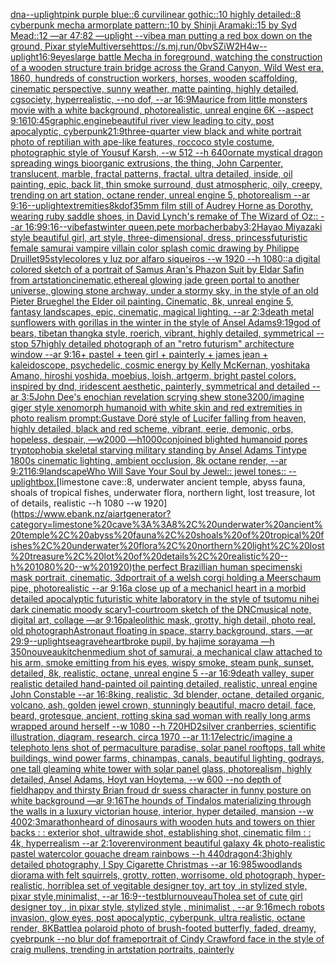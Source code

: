 [dna](https://www.ebank.nz/aiartgenerator?category=dna)[--uplight](https://www.ebank.nz/aiartgenerator?category=--uplight)[pink purple blue::6 curvilinear gothic::10 highly detailed::8 cyberpunk mecha armorplate pattern::10 by Shinji Aramaki::15 by Syd Mead::12 —ar 47:82 —uplight --vibe](https://www.ebank.nz/aiartgenerator?category=pink%20purple%20blue%3A%3A6%20curvilinear%20gothic%3A%3A10%20highly%20detailed%3A%3A8%20cyberpunk%20mecha%20armorplate%20pattern%3A%3A10%20by%20Shinji%20Aramaki%3A%3A15%20by%20Syd%20Mead%3A%3A12%20%E2%80%94ar%2047%3A82%20%E2%80%94uplight%20--vibe)[a man putting a red box down on the ground, Pixar style](https://www.ebank.nz/aiartgenerator?category=a%20man%20putting%20a%20red%20box%20down%20on%20the%20ground%2C%20Pixar%20style)[Multiverse](https://www.ebank.nz/aiartgenerator?category=Multiverse)[<https://s.mj.run/0bvSZiW2H4w>](https://www.ebank.nz/aiartgenerator?category=%3Chttps%3A//s.mj.run/0bvSZiW2H4w%3E)[--uplight](https://www.ebank.nz/aiartgenerator?category=--uplight)[16:9](https://www.ebank.nz/aiartgenerator?category=16%3A9)[eyes](https://www.ebank.nz/aiartgenerator?category=eyes)[large battle Mecha in foreground, watching the construction of a wooden structure train bridge across the Grand Canyon, Wild West era, 1860, hundreds of construction workers, horses, wooden scaffolding, cinematic perspective, sunny weather, matte painting, highly detailed, cgsociety, hyperrealistic, --no dof, --ar 16:9](https://www.ebank.nz/aiartgenerator?category=large%20battle%20Mecha%20in%20foreground%2C%20watching%20the%20construction%20of%20a%20wooden%20structure%20train%20bridge%20across%20the%20Grand%20Canyon%2C%20Wild%20West%20era%2C%201860%2C%20hundreds%20of%20construction%20workers%2C%20horses%2C%20wooden%20scaffolding%2C%20cinematic%20perspective%2C%20sunny%20weather%2C%20matte%20painting%2C%20highly%20detailed%2C%20cgsociety%2C%20hyperrealistic%2C%20--no%20dof%2C%20--ar%2016%3A9)[Maurice from little monsters movie with a white background, photorealistic, unreal engine 6K --aspect 9:16](https://www.ebank.nz/aiartgenerator?category=Maurice%20from%20little%20monsters%20movie%20with%20a%20white%20background%2C%20photorealistic%2C%20unreal%20engine%206K%20--aspect%209%3A16)[10:45](https://www.ebank.nz/aiartgenerator?category=10%3A45)[graphic,](https://www.ebank.nz/aiartgenerator?category=graphic%2C)[engine](https://www.ebank.nz/aiartgenerator?category=engine)[beautiful river view leading to city, post apocalyptic, cyberpunk](https://www.ebank.nz/aiartgenerator?category=beautiful%20river%20view%20leading%20to%20city%2C%20post%20apocalyptic%2C%20cyberpunk)[21:9](https://www.ebank.nz/aiartgenerator?category=21%3A9)[three-quarter view black and white portrait photo of reptilian with ape-like features, roccoco style costume, photographic style of Yousuf Karsh, --w 512 --h 640](https://www.ebank.nz/aiartgenerator?category=three-quarter%20view%20black%20and%20white%20portrait%20photo%20of%20reptilian%20with%20ape-like%20features%2C%20roccoco%20style%20costume%2C%20photographic%20style%20of%20Yousuf%20Karsh%2C%20--w%20512%20--h%20640)[ornate mystical dragon spreading wings bioorganic extrusions, the thing, John Carpenter, translucent, marble, fractal patterns, fractal, ultra detailed, inside, oil painting, epic, back lit, thin smoke surround, dust atmospheric, oily, creepy, trending on art station, octane render, unreal engine 5, photorealism --ar 9:16](https://www.ebank.nz/aiartgenerator?category=ornate%20mystical%20dragon%20spreading%20wings%20bioorganic%20extrusions%2C%20the%20thing%2C%20John%20Carpenter%2C%20translucent%2C%20marble%2C%20fractal%20patterns%2C%20fractal%2C%20ultra%20detailed%2C%20inside%2C%20oil%20painting%2C%20epic%2C%20back%20lit%2C%20thin%20smoke%20surround%2C%20dust%20atmospheric%2C%20oily%2C%20creepy%2C%20trending%20on%20art%20station%2C%20octane%20render%2C%20unreal%20engine%205%2C%20photorealism%20--ar%209%3A16)[--uplight](https://www.ebank.nz/aiartgenerator?category=--uplight)[extremities](https://www.ebank.nz/aiartgenerator?category=extremities)[8k](https://www.ebank.nz/aiartgenerator?category=8k)[dof](https://www.ebank.nz/aiartgenerator?category=dof)[35mm film still of Audrey Horne as Dorothy, wearing ruby saddle shoes, in David Lynch's remake of The Wizard of Oz:: --ar 16:9](https://www.ebank.nz/aiartgenerator?category=35mm%20film%20still%20of%20Audrey%20Horne%20as%20Dorothy%2C%20wearing%20ruby%20saddle%20shoes%2C%20in%20David%20Lynch%27s%20remake%20of%20The%20Wizard%20of%20Oz%3A%3A%20--ar%2016%3A9)[9:16](https://www.ebank.nz/aiartgenerator?category=9%3A16)[--vibefast](https://www.ebank.nz/aiartgenerator?category=--vibefast)[winter queen,pete morbacher](https://www.ebank.nz/aiartgenerator?category=winter%20queen%2Cpete%20morbacher)[baby](https://www.ebank.nz/aiartgenerator?category=baby)[3:2](https://www.ebank.nz/aiartgenerator?category=3%3A2)[Hayao Miyazaki style beautiful girl, art style, three-dimensional, dress, princess](https://www.ebank.nz/aiartgenerator?category=Hayao%20Miyazaki%20style%20beautiful%20girl%2C%20art%20style%2C%20three-dimensional%2C%20dress%2C%20princess)[futuristic female samurai vampire villain color splash comic drawing by Philippe Druillet](https://www.ebank.nz/aiartgenerator?category=futuristic%20female%20samurai%20vampire%20villain%20color%20splash%20comic%20drawing%20by%20Philippe%20Druillet)[95](https://www.ebank.nz/aiartgenerator?category=95)[style](https://www.ebank.nz/aiartgenerator?category=style)[colores y luz por alfaro siqueiros --w 1920 --h 1080](https://www.ebank.nz/aiartgenerator?category=colores%20y%20luz%20por%20alfaro%20siqueiros%20--w%201920%20--h%201080)[::](https://www.ebank.nz/aiartgenerator?category=%3A%3A)[a digital colored sketch of a portrait of Samus Aran's Phazon Suit by Eldar Safin from artstation](https://www.ebank.nz/aiartgenerator?category=a%20digital%20colored%20sketch%20of%20a%20portrait%20of%20Samus%20Aran%27s%20Phazon%20Suit%20by%20Eldar%20Safin%20from%20artstation)[cinematic,](https://www.ebank.nz/aiartgenerator?category=cinematic%2C)[ethereal glowing jade green portal to another universe, glowing stone archway, under a stormy sky, in the style of an old Pieter Brueghel the Elder oil painting. Cinematic, 8k, unreal engine 5, fantasy landscapes, epic, cinematic, magical lighting. --ar 2:3](https://www.ebank.nz/aiartgenerator?category=ethereal%20glowing%20jade%20green%20portal%20to%20another%20universe%2C%20glowing%20stone%20archway%2C%20under%20a%20stormy%20sky%2C%20in%20the%20style%20of%20an%20old%20Pieter%20Brueghel%20the%20Elder%20oil%20painting.%20Cinematic%2C%208k%2C%20unreal%20engine%205%2C%20fantasy%20landscapes%2C%20epic%2C%20cinematic%2C%20magical%20lighting.%20--ar%202%3A3)[death metal sunflowers with gorillas in the winter in the style of Ansel Adams](https://www.ebank.nz/aiartgenerator?category=death%20metal%20sunflowers%20with%20gorillas%20in%20the%20winter%20in%20the%20style%20of%20Ansel%20Adams)[9:19](https://www.ebank.nz/aiartgenerator?category=9%3A19)[god of bears, tibetan thangka style, roerich, vibrant, highly detailed, symmetrical --stop 57](https://www.ebank.nz/aiartgenerator?category=god%20of%20bears%2C%20tibetan%20thangka%20style%2C%20roerich%2C%20vibrant%2C%20highly%20detailed%2C%20symmetrical%20--stop%2057)[](https://www.ebank.nz/aiartgenerator?category=)[highly detailed photograph of an "retro futurism" architecture window --ar 9:16](https://www.ebank.nz/aiartgenerator?category=highly%20detailed%20photograph%20of%20an%20%22retro%20futurism%22%20architecture%20window%20--ar%209%3A16)[+ pastel + teen girl + painterly + james jean + kaleidoscope, psychedelic, cosmic energy by Kelly McKernan, yoshitaka Amano, hiroshi yoshida, moebius, loish, artgerm, bright pastel colors, inspired by dnd, iridescent aesthetic, painterly, symmetrical and detailed --ar 3:5](https://www.ebank.nz/aiartgenerator?category=%2B%20pastel%20%2B%20teen%20girl%20%2B%20painterly%20%2B%20james%20jean%20%2B%20kaleidoscope%2C%20psychedelic%2C%20cosmic%20energy%20by%20Kelly%20McKernan%2C%20yoshitaka%20Amano%2C%20hiroshi%20yoshida%2C%20moebius%2C%20loish%2C%20artgerm%2C%20bright%20pastel%20colors%2C%20inspired%20by%20dnd%2C%20iridescent%20aesthetic%2C%20painterly%2C%20symmetrical%20and%20detailed%20--ar%203%3A5)[John Dee's enochian revelation scrying shew stone](https://www.ebank.nz/aiartgenerator?category=John%20Dee%27s%20enochian%20revelation%20scrying%20shew%20stone)[3200](https://www.ebank.nz/aiartgenerator?category=3200)[/imagine giger style xenomorph humanoid with white skin and red extremities in photo realism prompt:](https://www.ebank.nz/aiartgenerator?category=/imagine%20giger%20style%20xenomorph%20humanoid%20with%20white%20skin%20and%20red%20extremities%20in%20photo%20realism%20prompt%3A)[Gustave Doré style of Lucifer falling from heaven, highly detailed, black and red scheme, vibrant, eerie, demonic, orbs, hopeless, despair, —w2000 —h1000](https://www.ebank.nz/aiartgenerator?category=Gustave%20Dor%C3%A9%20style%20of%20Lucifer%20falling%20from%20heaven%2C%20highly%20detailed%2C%20black%20and%20red%20scheme%2C%20vibrant%2C%20eerie%2C%20demonic%2C%20orbs%2C%20hopeless%2C%20despair%2C%20%E2%80%94w2000%20%E2%80%94h1000)[conjoined blighted humanoid pores tryptophobia skeletal starving military standing by Ansel Adams Tintype 1800s cinematic lighting, ambient occlusion, 8k octane render, --ar 9:21](https://www.ebank.nz/aiartgenerator?category=conjoined%20blighted%20humanoid%20pores%20tryptophobia%20skeletal%20starving%20military%20standing%20by%20Ansel%20Adams%20Tintype%201800s%20cinematic%20lighting%2C%20ambient%20occlusion%2C%208k%20octane%20render%2C%20--ar%209%3A21)[16:9](https://www.ebank.nz/aiartgenerator?category=16%3A9)[landscape](https://www.ebank.nz/aiartgenerator?category=landscape)[Who Will Save Your Soul by Jewel:: jewel tones:: --uplight](https://www.ebank.nz/aiartgenerator?category=Who%20Will%20Save%20Your%20Soul%20by%20Jewel%3A%3A%20jewel%20tones%3A%3A%20--uplight)[box.](https://www.ebank.nz/aiartgenerator?category=box.)[limestone cave::8, underwater ancient temple, abyss fauna, shoals of tropical fishes, underwater flora, northern light, lost treasure, lot of details, realistic --h 1080 --w 1920](https://www.ebank.nz/aiartgenerator?category=limestone%20cave%3A%3A8%2C%20underwater%20ancient%20temple%2C%20abyss%20fauna%2C%20shoals%20of%20tropical%20fishes%2C%20underwater%20flora%2C%20northern%20light%2C%20lost%20treasure%2C%20lot%20of%20details%2C%20realistic%20--h%201080%20--w%201920)[the perfect Brazillian human specimen](https://www.ebank.nz/aiartgenerator?category=the%20perfect%20Brazillian%20human%20specimen)[ski mask portrait, cinematic, 3d](https://www.ebank.nz/aiartgenerator?category=ski%20mask%20portrait%2C%20cinematic%2C%203d)[portrait of a welsh corgi holding a Meerschaum pipe, photorealistic --ar 9:16](https://www.ebank.nz/aiartgenerator?category=portrait%20of%20a%20welsh%20corgi%20holding%20a%20Meerschaum%20pipe%2C%20photorealistic%20--ar%209%3A16)[a close up of a mechanicl heart in a morbid detailed apocalyptic futuristic white laboratory in the style of tsutomu nihei dark cinematic moody scary](https://www.ebank.nz/aiartgenerator?category=a%20close%20up%20of%20a%20mechanicl%20heart%20in%20a%20morbid%20detailed%20apocalyptic%20futuristic%20white%20laboratory%20in%20the%20style%20of%20tsutomu%20nihei%20dark%20cinematic%20moody%20scary)[1](https://www.ebank.nz/aiartgenerator?category=1)[-](https://www.ebank.nz/aiartgenerator?category=-)[courtroom sketch of the DNC](https://www.ebank.nz/aiartgenerator?category=courtroom%20sketch%20of%20the%20DNC)[musical note, digital art, collage —ar 9:16](https://www.ebank.nz/aiartgenerator?category=musical%20note%2C%20digital%20art%2C%20collage%20%E2%80%94ar%209%3A16)[paleolithic mask, grotty, high detail, photo real, old photograph](https://www.ebank.nz/aiartgenerator?category=paleolithic%20mask%2C%20grotty%2C%20high%20detail%2C%20photo%20real%2C%20old%20photograph)[Astronaut floating in space, starry background, stars, —ar 29:9](https://www.ebank.nz/aiartgenerator?category=Astronaut%20floating%20in%20space%2C%20starry%20background%2C%20stars%2C%20%E2%80%94ar%2029%3A9)[--uplight](https://www.ebank.nz/aiartgenerator?category=--uplight)[seagrave](https://www.ebank.nz/aiartgenerator?category=seagrave)[heartbroke pupil, by hajime sorayama —h 350](https://www.ebank.nz/aiartgenerator?category=heartbroke%20pupil%2C%20by%20hajime%20sorayama%20%E2%80%94h%20350)[nouveau](https://www.ebank.nz/aiartgenerator?category=nouveau)[kitchen](https://www.ebank.nz/aiartgenerator?category=kitchen)[medium shot of samurai, a mechanical claw attached to his arm, smoke emitting from his eyes, wispy smoke, steam punk, sunset, detailed, 8k, realistic, octane, unreal engine 5 --ar 16:9](https://www.ebank.nz/aiartgenerator?category=medium%20shot%20of%20samurai%2C%20a%20mechanical%20claw%20attached%20to%20his%20arm%2C%20smoke%20emitting%20from%20his%20eyes%2C%20wispy%20smoke%2C%20steam%20punk%2C%20sunset%2C%20detailed%2C%208k%2C%20realistic%2C%20octane%2C%20unreal%20engine%205%20--ar%2016%3A9)[death valley, super realistic detailed hand-painted oil painting detailed, realistic, unreal engine John Constable --ar 16:8](https://www.ebank.nz/aiartgenerator?category=death%20valley%2C%20super%20realistic%20detailed%20hand-painted%20oil%20painting%20detailed%2C%20realistic%2C%20unreal%20engine%20John%20Constable%20--ar%2016%3A8)[king, realistic, 3d blender, octane, detailed organic, volcano, ash, golden jewel crown, stunningly beautiful, macro detail, face, beard, grotesque, ancient, rotting skin](https://www.ebank.nz/aiartgenerator?category=king%2C%20realistic%2C%203d%20blender%2C%20octane%2C%20detailed%20organic%2C%20volcano%2C%20ash%2C%20golden%20jewel%20crown%2C%20stunningly%20beautiful%2C%20macro%20detail%2C%20face%2C%20beard%2C%20grotesque%2C%20ancient%2C%20rotting%20skin)[a sad woman with really long arms wrapped around herself --w 1080 --h 720](https://www.ebank.nz/aiartgenerator?category=a%20sad%20woman%20with%20really%20long%20arms%20wrapped%20around%20herself%20--w%201080%20--h%20720)[](https://www.ebank.nz/aiartgenerator?category=)[HD](https://www.ebank.nz/aiartgenerator?category=HD)[2](https://www.ebank.nz/aiartgenerator?category=2)[silver cranberries, scientific illustration, diagram, research, circa 1970 --ar 11:17](https://www.ebank.nz/aiartgenerator?category=silver%20cranberries%2C%20scientific%20illustration%2C%20diagram%2C%20research%2C%20circa%201970%20--ar%2011%3A17)[electric](https://www.ebank.nz/aiartgenerator?category=electric)[/imagine a telephoto lens shot of permaculture paradise, solar panel rooftops, tall white buildings, wind power farms, chinampas, canals, beautiful lighting, godrays, one tall gleaming white tower with solar panel glass, photorealism, highly detailed, Ansel Adams, Hoyt van Hoytema, --w 600 --no depth of field](https://www.ebank.nz/aiartgenerator?category=/imagine%20a%20telephoto%20lens%20shot%20of%20permaculture%20paradise%2C%20solar%20panel%20rooftops%2C%20tall%20white%20buildings%2C%20wind%20power%20farms%2C%20chinampas%2C%20canals%2C%20beautiful%20lighting%2C%20godrays%2C%20one%20tall%20gleaming%20white%20tower%20with%20solar%20panel%20glass%2C%20photorealism%2C%20highly%20detailed%2C%20Ansel%20Adams%2C%20Hoyt%20van%20Hoytema%2C%20--w%20600%20--no%20depth%20of%20field)[happy and thirsty Brian froud dr suess character in funny posture on white background —ar 9:16](https://www.ebank.nz/aiartgenerator?category=happy%20and%20thirsty%20Brian%20froud%20dr%20suess%20character%20in%20funny%20posture%20on%20white%20background%20%E2%80%94ar%209%3A16)[The hounds of Tindalos materializing through the walls in a luxury victorian house, interior, hyper detailed, mansion --w 400](https://www.ebank.nz/aiartgenerator?category=The%20hounds%20of%20Tindalos%20materializing%20through%20the%20walls%20in%20a%20luxury%20victorian%20house%2C%20interior%2C%20hyper%20detailed%2C%20mansion%20--w%20400)[2:3](https://www.ebank.nz/aiartgenerator?category=2%3A3)[marathon](https://www.ebank.nz/aiartgenerator?category=marathon)[heard of dinosaurs with wooden huts and towers on thier backs  : : exterior shot, ultrawide shot, establishing shot, cinematic film : : 4k, hyperrealism --ar 2:1](https://www.ebank.nz/aiartgenerator?category=heard%20of%20dinosaurs%20with%20wooden%20huts%20and%20towers%20on%20thier%20backs%20%20%3A%20%3A%20exterior%20shot%2C%20ultrawide%20shot%2C%20establishing%20shot%2C%20cinematic%20film%20%3A%20%3A%204k%2C%20hyperrealism%20--ar%202%3A1)[over](https://www.ebank.nz/aiartgenerator?category=over)[environment beautiful galaxy 4k photo-realistic pastel watercolor gouache dream rainbows --h 440](https://www.ebank.nz/aiartgenerator?category=environment%20beautiful%20galaxy%204k%20photo-realistic%20pastel%20watercolor%20gouache%20dream%20rainbows%20--h%20440)[dragon](https://www.ebank.nz/aiartgenerator?category=dragon)[4:3](https://www.ebank.nz/aiartgenerator?category=4%3A3)[highly detailed photography, I Spy Cigarette Christmas --ar 16:9](https://www.ebank.nz/aiartgenerator?category=highly%20detailed%20photography%2C%20I%20Spy%20Cigarette%20Christmas%20--ar%2016%3A9)[85](https://www.ebank.nz/aiartgenerator?category=85)[woodlands diorama with felt squirrels, grotty, rotten, worrisome, old photograph, hyper-realistic, horrible](https://www.ebank.nz/aiartgenerator?category=woodlands%20diorama%20with%20felt%20squirrels%2C%20grotty%2C%20rotten%2C%20worrisome%2C%20old%20photograph%2C%20hyper-realistic%2C%20horrible)[a set of vegitable designer toy, art toy ,in stylized style, pixar style,minimalist, --ar 16:9](https://www.ebank.nz/aiartgenerator?category=a%20set%20of%20vegitable%20designer%20toy%2C%20art%20toy%20%2Cin%20stylized%20style%2C%20pixar%20style%2Cminimalist%2C%20--ar%2016%3A9)[--test](https://www.ebank.nz/aiartgenerator?category=--test)[blur](https://www.ebank.nz/aiartgenerator?category=blur)[nouveau](https://www.ebank.nz/aiartgenerator?category=nouveau)[Thole](https://www.ebank.nz/aiartgenerator?category=Thole)[a set of cute girl designer toy , in pixar style, stylized style , minimalist , --ar 9:16](https://www.ebank.nz/aiartgenerator?category=a%20set%20of%20cute%20girl%20designer%20toy%20%2C%20in%20pixar%20style%2C%20stylized%20style%20%2C%20minimalist%20%2C%20--ar%209%3A16)[mech robots invasion, glow eyes, post apocalyptic, cyberpunk, ultra realistic, octane render, 8K](https://www.ebank.nz/aiartgenerator?category=mech%20robots%20invasion%2C%20glow%20eyes%2C%20post%20apocalyptic%2C%20cyberpunk%2C%20ultra%20realistic%2C%20octane%20render%2C%208K)[Battle](https://www.ebank.nz/aiartgenerator?category=Battle)[a polaroid photo of brush-footed butterfly, faded, dreamy, cyebrpunk --no blur dof frame](https://www.ebank.nz/aiartgenerator?category=a%20polaroid%20photo%20of%20brush-footed%20butterfly%2C%20faded%2C%20dreamy%2C%20cyebrpunk%20--no%20blur%20dof%20frame)[portrait of Cindy Crawford face in the style of craig mullens, trending in artstation portraits, painterly](https://www.ebank.nz/aiartgenerator?category=portrait%20of%20Cindy%20Crawford%20face%20in%20the%20style%20of%20craig%20mullens%2C%20trending%20in%20artstation%20portraits%2C%20painterly)